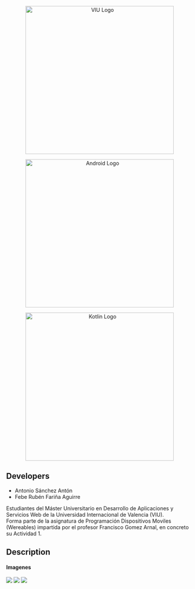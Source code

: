 <span>
<p align="center"><a href="https://www.universidadviu.com/es/" target="_blank"><img src="https://upload.wikimedia.org/wikipedia/commons/f/f8/Logo_VIU.png" width="400" alt="VIU Logo"></a></p>

<p align="center"><a href="https://www.android.com" target="_blank"><img src="https://upload.wikimedia.org/wikipedia/commons/3/3e/Android_logo_2023.svg" width="400" alt="Android Logo"></a></p>

<p align="center"><a href="https://kotlinlang.org/" target="_blank"><img src="https://developer.android.com/static/codelabs/basic-android-kotlin-compose-first-program/img/840cee8b164c10b_1920.png?hl=es-419" width="400" alt="Kotlin Logo"></a></p>


</span>

## Developers

  - Antonio Sánchez Antón
  - Febe Rubén Fariña Aguirre

Estudiantes del Máster Universitario en Desarrollo de Aplicaciones y Servicios Web de la Universidad Internacional de Valencia (VIU).  
Forma parte de la asignatura de Programación Dispositivos Moviles (Wereables) impartida por el profesor Francisco Gomez Arnal, en concreto su Actividad 1. 

## Description  


#### Imagenes
   <img src="https://github.com/user-attachments/assets/e2cd5d61-48cb-4196-974e-3f6c8d0b0a5e" />  
   <img src="https://github.com/user-attachments/assets/ab86e742-3b56-48eb-b8ad-4194e642e284" />  
   <img src="https://github.com/user-attachments/assets/60827d86-83c9-4e6b-8b84-33c2cbe50960" />  
